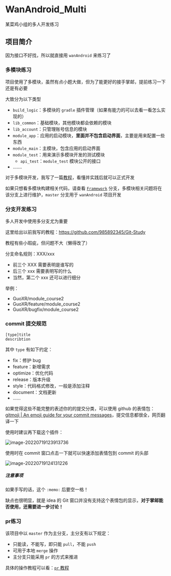 # WanAndroid_Multi

某菜鸡小组的多人开发练习

## 项目简介

因为接口不好找，所以就直接用 `wanAndroid` 来练习了

### 多模块练习

项目使用了多模块，虽然有点小题大做，但为了能更好的接手掌邮，提前练习一下还是有必要

大致分为以下类型

- `build_logic`：多模块的 `gradle` 插件管理（如果有能力的可以去看一看怎么实现的）
- `lib_common`：基础模块，其他模块都会依赖的模块
- `lib_account`：只管理账号信息的模块
- `module_app`：应用的启动模块，**里面并不包含启动界面**，主要是用来配置一些东西
- `module_main`：主模块，包含应用的启动界面
- `module_test`：用来演示多模块开发的测试模块
  - `api_test`：`module_test` 模块公开的接口
- .......

对于多模块开发，我写了一篇[教程](md/多模块指南.md)，看懂并实践后就可以正式开发

如果只想看多模块构建相关代码，请查看 [`Framework`](https://github.com/VegetableChicken-Group/WanAndroid_Multi/tree/framework) 
分支，多模块相关问题将在该分支上进行维护，`master` 分支用于 `wanAndroid` 项目开发



### 分支开发练习

多人开发中使用多分支尤为重要

这里给出以前我写的教程：https://github.com/985892345/Git-Study

教程有些小瑕疵，但问题不大（懒得改了）

分支命名规则：XXX/xxx

- 前三个 XXX 需要表明是谁写的
- 后三个 xxx 需要表明写的什么
- 当然，第二个 xxx 还可以进行细分

举例：

- GuoXR/module_course2
- GuoXR/feature/module_course2
- GuoXR/bugfix/module_course2



### commit 提交规范

```
[type]title
describtion
```

其中 `type` 有如下约定：

- fix：修护 bug
- feature：新增需求
- optimize：优化代码
- release：版本升级
- style：代码格式修改，一般是添加注释
- document：文档更新
- ......

如果觉得这些不能完整的表述你的的提交分类，可以使用 github 的表情包：[gitmoji | An emoji guide for your commit messages](https://gitmoji.dev/)，提交信息都很全，网页翻译一下

使用时建议再下载这个插件：

![image-20220719123913736](https://img-1307243988.cos.ap-chengdu.myqcloud.com/typora-after-22-7-19/image-20220719123913736.png)

使用时在 commit 窗口点击一下就可以快速添加表情包到 commit 的头部

![image-20220719124131226](https://img-1307243988.cos.ap-chengdu.myqcloud.com/typora-after-22-7-19/image-20220719124131226.png)

##### 注意事项

如果手写的话，这个 `:memo:` 后要空一格！

缺点也很明显，就是 idea 的 Git 窗口并没有支持这个表情包的显示，**对于掌邮能否使用，还需要进一步讨论！**



### pr练习
该项目中以 `master` 作为主分支，主分支有以下规定：

- 只能读，不能写，即只能 `pull`，不能 `push`	
- 可用于本地 `merge` 操作
- 主分支只能采用 `pr` 的方式来推进

具体的操作教程可以看：[`pr` 教程](md/pr教程.md)
